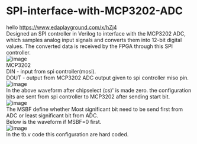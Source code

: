 # SPI-interface-with-MCP3202-ADC
hello
https://www.edaplayground.com/x/hZj4  
Designed an SPI controller in Verilog to interface with the MCP3202 ADC, which samples analog input signals and converts them into 12-bit digital values. The converted data is received by the FPGA through this SPI controller.  
![image](https://github.com/user-attachments/assets/3181e7d5-dafb-475a-9e7a-e7c38bbefc34)  
MCP3202  
DIN - input from spi controller(mosi).  
DOUT - output from MCP3202 ADC output given to spi controller miso pin.  
![image](https://github.com/user-attachments/assets/a3b844dc-694e-467d-9af2-b08a2709965b)  
In the above waveform after chipselect (cs)' is made zero. the configuration bits are sent from spi controller to MCP3202 after sending start bit.      
![image](https://github.com/user-attachments/assets/158c20ae-39dc-4072-a82e-fa706cec6286)  
The MSBF define whether Most significant bit need to be send first from ADC or least significant bit from ADC.  
Below is the waveform if MSBF=0 first.    
![image](https://github.com/user-attachments/assets/02bb8553-38f4-44f6-ae77-eb91c61f98ac)  
In the tb.v code this configuration are hard coded.




